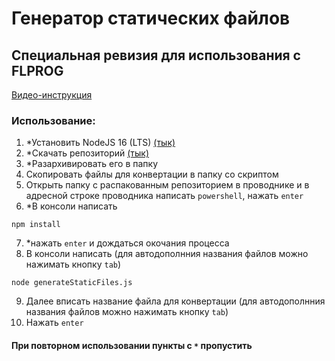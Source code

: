 # Генератор статических файлов

## Специальная ревизия для использования с FLPROG
[Видео-инструкция](https://youtu.be/6xD8GtRcndQ)
### Использование:

1. \*Установить NodeJS 16 (LTS) [(тык)](https://nodejs.org/en/)
2. \*Скачать репозиторий [(тык)](https://github.com/Di-Strix/static-file-generator-for-flprog/archive/refs/heads/main.zip)
3. \*Разархивировать его в папку
4. Скопировать файлы для конвертации в папку со скриптом
5. Открыть папку с распакованным репозиторием в проводнике и в адресной строке проводника написать `powershell`, нажать `enter`
6. \*В консоли написать

```
npm install
```

7. \*нажать `enter` и дождаться окочания процесса
8. В консоли написать (для автодополнния названия файлов можно нажимать кнопку `tab`)

```
node generateStaticFiles.js
```

9. Далее вписать название файла для конвертации (для автодополнния названия файлов можно нажимать кнопку `tab`)
10. Нажать `enter`

#### При повторном использовании пункты с `*` пропустить
